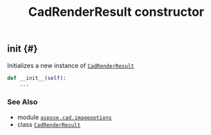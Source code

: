 ﻿---
title: CadRenderResult constructor
second_title: Aspose.CAD for Python via .NET API References
description: 
type: docs
weight: 10
url: /aspose.cad.imageoptions/cadrenderresult/__init__/
is_root: false
---

## __init__ {#}

Initializes a new instance of [`CadRenderResult`](/cad/python-net/aspose.cad.imageoptions/cadrenderresult)



```python
def __init__(self):
    ...
```





### See Also
* module [`aspose.cad.imageoptions`](../../)
* class [`CadRenderResult`](/cad/python-net/aspose.cad.imageoptions/cadrenderresult)
